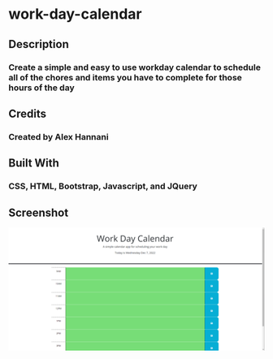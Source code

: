 # work-day-calendar

## Description

### Create a simple and easy to use workday calendar to schedule all of the chores and items you have to complete for those hours of the day

## Credits

### Created by Alex Hannani

## Built With

### CSS, HTML, Bootstrap, Javascript, and JQuery

## Screenshot

![screenshot of webpage](./assets/work-day-calendar-screenshot.png)